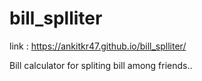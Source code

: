 # bill_splliter
link : https://ankitkr47.github.io/bill_splliter/

Bill calculator for spliting bill among friends..
